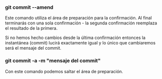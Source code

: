 ### git commit --amend
Este comando utiliza el área de preparación para la confirmación.
Al final terminarás con una sola confirmación - la segunda confirmación reemplaza el resultado de la primera.

Si no hemos hecho cambios desde la última confirmación entonces la instantánea (commit) lucirá exactamente igual y lo único que cambiaremos será el mensaje del commit.








### git commit -a -m "mensaje del commit"
Con este comando podemos saltar el área de preparación.
